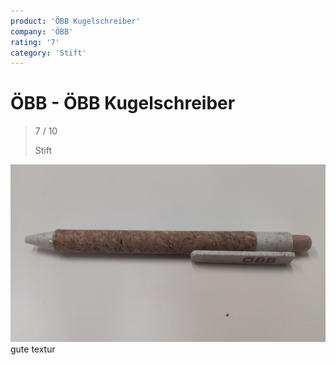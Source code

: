 ```yaml
---
product: 'ÖBB Kugelschreiber'
company: 'ÖBB'
rating: '7'
category: 'Stift'
---
```


# ÖBB - ÖBB Kugelschreiber
>
> 7 / 10
>
> Stift

![ÖBB Kugelschreiber](./assets/öbb-öbb-kugelschreiber-7c088915-a22b-4f4a-bbae-61618f181683.jpg)
gute textur
